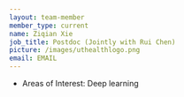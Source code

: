 ```yaml
---
layout: team-member
member_type: current
name: Ziqian Xie
job_title: Postdoc (Jointly with Rui Chen)
picture: /images/uthealthlogo.png
email: EMAIL
---
```


- Areas of Interest: Deep learning
